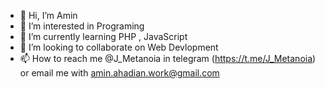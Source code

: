 - 👋 Hi, I’m Amin
- 👀 I’m interested in Programing
- 🌱 I’m currently learning PHP , JavaScript 
- 💞️ I’m looking to collaborate on Web Devlopment
- 📫 How to reach me @J_Metanoia in telegram (https://t.me/J_Metanoia) or email me with amin.ahadian.work@gmail.com

<!---
VladIIIDracula/VladIIIDracula is a ✨ special ✨ repository because its `README.md` (this file) appears on your GitHub profile.
You can click the Preview link to take a look at your changes.
--->
